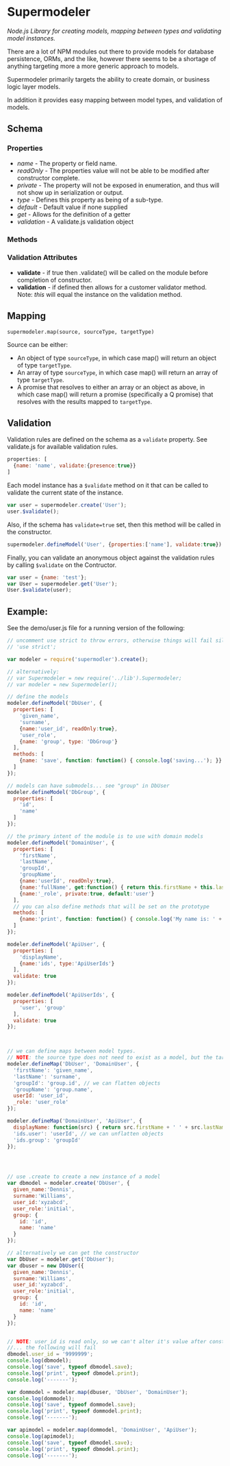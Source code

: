 # Supermodeler

*Node.js Library for creating models, mapping between types and validating model instances.*

There are a lot of NPM modules out there to provide models for database persistence, ORMs, and the like, however there seems to be a shortage of anything targeting more a more generic approach to models.

Supermodeler primarily targets the ability to create domain, or business logic layer models.

In addition it provides easy mapping between model types, and validation of models.






## Schema

### Properties

- *name* - The property or field name.
- *readOnly* - The properties value will not be able to be modified after constructor complete.
- *private* - The property will not be exposed in enumeration, and thus will not show up in serialization or output.
- *type* - Defines this property as being of a sub-type.
- *default* - Default value if none supplied
- *get* - Allows for the definition of a getter
- *validation* - A validate.js validation object

### Methods

### Validation Attributes

- **validate** - if true then .validate() will be called on the module before completion of constructor. 
- **validation** - if defined then allows for a customer validator method. Note: *this* will equal the instance on the validation method.




## Mapping

`supermodeler.map(source, sourceType, targetType)`

Source can be either:

- An object of type `sourceType`, in which case map() will return an object of type `targetType`.
- An array of type `sourceType`, in which case map() will return an array of type `targetType`.
- A promise that resolves to either an array or an object as above, in which case map() will return a promise (specifically a Q promise) that resolves with the results mapped to `targetType`.

## Validation

Validation rules are defined on the schema as a `validate` property. See validate.js for available validation rules.

```js
properties: [
  {name: 'name', validate:{presence:true}}
]
```

Each model instance has a `$validate` method on it that can be called to validate the current state of the instance.

```js
var user = supermodeler.create('User');
user.$validate();
```

Also, if the schema has `validate=true` set, then this method will be called in the constructor.
```js
supermodeler.defineModel('User', {properties:['name'], validate:true})
```

Finally, you can validate an anonymous object against the validation rules by calling `$validate` on the Contructor.

```js
var user = {name: 'test'};
var User = supermodeler.get('User');
User.$validate(user);
```

## Example:

See the demo/user.js file for a running version of the following:

```js
// uncomment use strict to throw errors, otherwise things will fail silently
// 'use strict';

var modeler = require('supermodler').create();

// alternatively:
// var Supermodeler = new require('../lib').Supermodeler;
// var modeler = new Supermodeler();

// define the models
modeler.defineModel('DbUser', {
  properties: [
    'given_name',
    'surname',
    {name:'user_id', readOnly:true},
    'user_role',
    {name: 'group', type: 'DbGroup'}
  ],
  methods: [
    {name: 'save', function: function() { console.log('saving...'); }}
  ]
});

// models can have submodels... see "group" in DbUser
modeler.defineModel('DbGroup', {
  properties: [
    'id',
    'name'
  ]
});

// the primary intent of the module is to use with domain models
modeler.defineModel('DomainUser', {
  properties: [
    'firstName',
    'lastName',
    'groupId',
    'groupName',
    {name:'userId', readOnly:true},
    {name:'fullName', get:function() { return this.firstName + this.lastName; }},
    {name:'_role', private:true, default:'user'}
  ],
  // you can also define methods that will be set on the prototype
  methods: [
    {name:'print', function: function() { console.log('My name is: ' + this.fullName); }}
  ]
});

modeler.defineModel('ApiUser', {
  properties: [
    'displayName',
    {name:'ids', type:'ApiUserIds'}
  ],
  validate: true
});

modeler.defineModel('ApiUserIds', {
  properties: [
    'user', 'group'
  ],
  validate: true
});



// we can define maps between model types.
// NOTE: the source type does not need to exist as a model, but the target type does
modeler.defineMap('DbUser', 'DomainUser', {
  'firstName': 'given_name',
  'lastName': 'surname',
  'groupId': 'group.id', // we can flatten objects
  'groupName': 'group.name',
  userId: 'user_id',
  _role: 'user_role'
});

modeler.defineMap('DomainUser', 'ApiUser', {
  displayName: function(src) { return src.firstName + ' ' + src.lastName; }, // use functions for complex maps
  'ids.user': 'userId', // we can unflatten objects
  'ids.group': 'groupId'
});




// use .create to create a new instance of a model
var dbmodel = modeler.create('DbUser', {
  given_name:'Dennis',
  surname:'Williams',
  user_id:'xyzabcd',
  user_role:'initial',
  group: {
    id: 'id',
    name: 'name'
  }
});

// alternatively we can get the constructor
var DbUser = modeler.get('DbUser');
var dbuser = new DbUser({
  given_name:'Dennis',
  surname:'Williams',
  user_id:'xyzabcd',
  user_role:'initial',
  group: {
    id: 'id',
    name: 'name'
  }
});


// NOTE: user_id is read only, so we can't alter it's value after construction
//... the following will fail
dbmodel.user_id = '9999999';
console.log(dbmodel);
console.log('save', typeof dbmodel.save);
console.log('print', typeof dbmodel.print);
console.log('-------');

var dommodel = modeler.map(dbuser, 'DbUser', 'DomainUser');
console.log(dommodel);
console.log('save', typeof dommodel.save);
console.log('print', typeof dommodel.print);
console.log('-------');

var apimodel = modeler.map(dommodel, 'DomainUser', 'ApiUser');
console.log(apimodel);
console.log('save', typeof dbmodel.save);
console.log('print', typeof dbmodel.print);
console.log('-------');
```